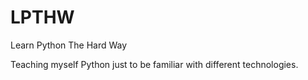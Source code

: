 # LPTHW
Learn Python The Hard Way

Teaching myself Python just to be familiar with different technologies. 

